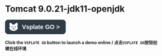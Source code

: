 # Tomcat 9.0.21-jdk11-openjdk

<a href="https://www.vsplate.com/?docker-compose=https://github.com/vsplate/dcenvs/tomcat/9.0.21-jdk11-openjdk"><img alt="VSPLATE GO" src="https://raw.githubusercontent.com/vsplate/images/master/vsgo_btn.png" width="200px"></a>

**Click the `VSPLATE GO` button to launch a demo online / 点击`VSPLATE GO`按钮创建在线环境**